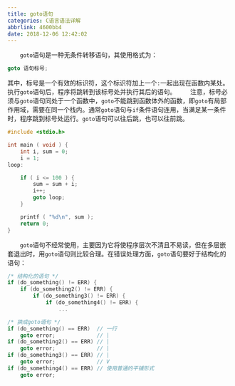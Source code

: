```yaml
---
title: goto语句
categories: C语言语法详解
abbrlink: 4600bb4
date: 2018-12-06 12:42:02
---
```

&emsp;&emsp;`goto`语句是一种无条件转移语句，其使用格式为：<!--more-->

``` cpp
goto 语句标号;
```

其中，标号是一个有效的标识符，这个标识符加上一个`:`一起出现在函数内某处。执行`goto`语句后，程序将跳转到该标号处并执行其后的语句。
&emsp;&emsp;注意，标号必须与`goto`语句同处于一个函数中，`goto`不能跳到函数体外的函数，即`goto`有局部作用域，需要在同一个栈内。通常`goto`语句与`if`条件语句连用，当满足某一条件时，程序跳到标号处运行。`goto`语句可以往后跳，也可以往前跳。

``` cpp
#include <stdio.h>

int main ( void ) {
    int i, sum = 0;
    i = 1;
loop:

    if ( i <= 100 ) {
        sum = sum + i;
        i++;
        goto loop;
    }

    printf ( "%d\n", sum );
    return 0;
}
```

&emsp;&emsp;`goto`语句不经常使用，主要因为它将使程序层次不清且不易读，但在多层嵌套退出时，用`goto`语句则比较合理。在错误处理方面，`goto`语句要好于结构化的语句：

``` cpp
/* 结构化的语句 */
if (do_something() != ERR) {
    if (do_something2() != ERR) {
        if (do_something3() != ERR) {
            if (do_something4() != ERR) {
                ...

/* 换成goto语句 */
if (do_something() == ERR)  // 一行
    goto error;             // |
if (do_something2() == ERR) // |
    goto error;             // |
if (do_something3() == ERR) // |
    goto error;             // V
if (do_something4() == ERR) // 使用普通的平铺形式
    goto error;
```
